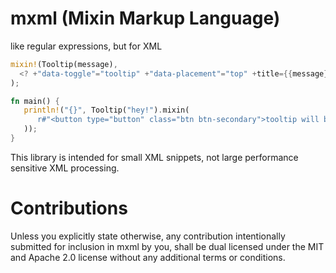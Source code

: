 # mxml (Mixin Markup Language)
like regular expressions, but for XML

```rust
mixin!(Tooltip(message),
  <? +"data-toggle"="tooltip" +"data-placement"="top" +title={{message}}/>
);

fn main() {
   println!("{}", Tooltip("hey!").mixin(
      r#"<button type="button" class="btn btn-secondary">tooltip will be mixed in</button>"#
   ));
}
```

This library is intended for small XML snippets, not large performance sensitive XML processing.

# Contributions
Unless you explicitly state otherwise, any contribution intentionally submitted 
for inclusion in mxml by you, shall be dual licensed under the MIT and Apache 2.0
license without any additional terms or conditions.
